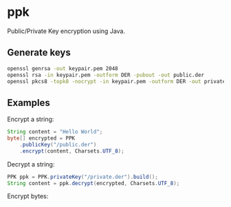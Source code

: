 ppk
======
Public/Private Key encryption using Java.

Generate keys
-----------------

```bash
openssl genrsa -out keypair.pem 2048
openssl rsa -in keypair.pem -outform DER -pubout -out public.der
openssl pkcs8 -topk8 -nocrypt -in keypair.pem -outform DER -out private.der
```

Examples
---------------
Encrypt a string:

```java
String content = "Hello World";
byte[] encrypted = PPK
    .publicKey("/public.der")
    .encrypt(content, Charsets.UTF_8);
```
Decrypt a string:

```java
PPK ppk = PPK.privateKey("/private.der").build();
String content = ppk.decrypt(encrypted, Charsets.UTF_8); 
```

Encrypt bytes:
```java

```




